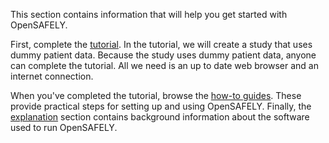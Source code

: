 This section contains information that will help you get started with OpenSAFELY.

First, complete the [tutorial](tutorial/index.md).
In the tutorial, we will create a study that uses dummy patient data.
Because the study uses dummy patient data, anyone can complete the tutorial.
All we need is an up to date web browser and an internet connection.

When you've completed the tutorial,
browse the [how-to guides](how-to/index.md).
These provide practical steps for setting up and using OpenSAFELY.
Finally, the [explanation](explanation/index.md) section contains background information about the software used to run OpenSAFELY.
